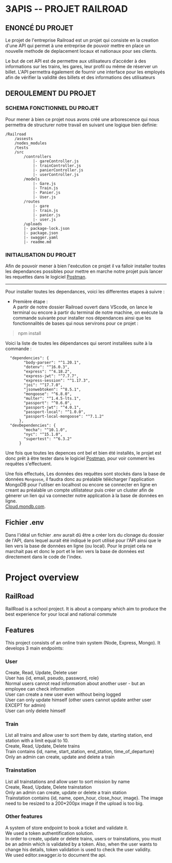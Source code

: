 # 3APIS -- PROJET RAILROAD
## ENONCÉ DU PROJET
Le projet de l'entreprise Railroad est un projet qui consiste en la creation d'une API qui permet à une entreprise de pouvoir mettre en place un nouvelle methode de deplacement locaux et nationaux pour ses clients.

Le but de cet API est de permettre aux utilisateurs d’accéder à des informations sur les trains, les gares, leur profil ou même de réserver un billet. L'API permettra également de fournir une interface pour les employés afin de vérifier la validité des billets et des informations des utilisateurs
## DEROULEMENT DU PROJET 
### SCHEMA FONCTIONNEL DU PROJET 
Pour mener à bien ce projet nous avons créé une arborescence qui nous permettra de structurer notre travail en suivant une logique bien definie:
```
/Railroad
    /assests
    /nodes_modules 
    /tests
    /src
        /controllers
            |- gareController.js
            |- trainController.js
            |- panierController.js
            |- userController.js
        /models
            |- Gare.js
            |- Train.js
            |- Panier.js
            |- User.js
        /routes
            |- gare
            |- train.js
            |- panier.js
            |- user.js
        /uploads
        |- package-lock.json
        |- package.json
        |- swagger.yaml
        |- readme.md

```
### INITIALISATION DU PROJET 
Afin de pouvoir mener à bien l'exécution ce projet il va falloir installer toutes les dependances possibles pour mettre en marche notre projet puis lancer les requettes dans le logiciel [Postman](https://www.postman.com/downloads/).
________________________

Pour installer toutes les dependances, voici les differentes etapes à suivre :</br>
* Première étape :</br>
A partir de notre dossier Railroad ouvert dans VScode, on lance le terminal ou encore à partir du terminal de notre machine, on exécute la commande suivante pour installer nos dépendances ainsi que les fonctionnalités de bases qui nous servirons pour ce projet :
>npm install

Voici la liste de toutes les dépendances qui seront installées suite à la commande :
```
  "dependencies": {
        "body-parser": "^1.20.1",
        "dotenv": "^16.0.3",
        "express": "^4.18.2",
        "express-jwt": "^7.7.7",
        "express-session": "^1.17.3",
        "joi": "^17.7.0",
        "jsonwebtoken": "^8.5.1",
        "mongoose": "^6.8.0",
        "multer": "^1.4.5-lts.1",
        "passport": "^0.6.0",
        "passport-jwt": "^4.0.1",
        "passport-local": "^1.0.0",
        "passport-local-mongoose": "^7.1.2"
      },
  "devDependencies": {
        "mocha": "^10.1.0",
        "nyc": "^15.1.0",
        "supertest": "^6.3.2"
      }
```
Une fois que toutes les depences ont bel et bien été installés, le projet est donc prêt à être tester dans le logiciel [Postman](https://www.postman.com/downloads/), pour voir comment les requêtes s'effectuent.


Une fois effectués, Les données des requêtes sont stockés dans la base de données ``Mongoose``, il faudra donc au préalable télécharger l'application MongoDB pour l'utilser en localhost ou encore se connecter en ligne en creant au préalable un compte utilistateur puis créer un cluster afin de génerer un lien qui va connecter notre application à la base de données en ligne.
</br>
[Cloud.mondb.com](https://cloud.mongodb.com/v2/63909ab23a851a537a8c89a7#/metrics/replicaSet/63909ad211355068b68ddb28/explorer/test/gares/find).


## Fichier .env 

Dans l'idéal un fichier .env aurait dû être a créer lors du clonage du dossier de l'API, dans lequel aurait été indiqué le port utilisé pour l'API ainsi que le lien vers la base de données en ligne (ou local). 
Pour le projet cela ne marchait pas et donc le port et le lien vers la base de données est directement dans le code de l'index.


# Project overview
## RailRoad
RailRoad is a school project. It is about a company which aim to produce the best experience for your local and national commute
## Features
This project consists of an online train system (Node, Express, Mongo). It develops 3 main endpoints:
### User
Create, Read, Update, Delete user<br>
User has {id, email, pseudo, password, role}<br>
Normal users cannot read information about another user - but an employee can check information<br>
User can create a new user even without being logged<br>
User can only update himself (other users cannot update anther user EXCEPT for admin)<br>
User can only delete himself 
### Train 
List all trains and allow user to sort them by date, starting station, end station with a limit equal to 10.<br>
Create, Read, Update, Delete trains<br>
Train contains {id, name, start_station, end_station, time_of_departure}<br>
Only an admin can create, update and delete a train
### Trainstation
List all trainstations and allow user to sort mission by name<br>
Create, Read, Update, Delete trainstation<br>
Only an admin can create, update or delete a train station <br>
Trainstation contains {id, name, open_hour, close_hour, image}. The image need to be resized to a 200*200px image if the upload is too big.
### Other features
A system of store endpoint to book a ticket and validate it.<br>
We used a token authentification solution. <br>
In order to create, update or delete trains, users or trainstations, you must be an admin which is validated by a token. Also, when the user wants to change his details, token validation is used to check the user validity.<br>
We used editor.swagger.io to document the api.
